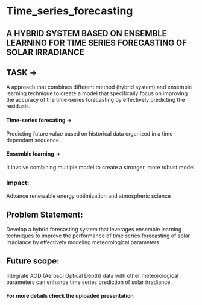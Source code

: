 # Time_series_forecasting
## A HYBRID SYSTEM BASED ON ENSEMBLE LEARNING FOR TIME SERIES FORECASTING OF SOLAR IRRADIANCE

## TASK ->
A approach that combines different method (hybrid system) and ensemble learning technique to create a model that specifically focus on improving the accuracy of the time-series forecasting by effectively predicting the residuals.

#### Time-series forecating -> 
Predicting future value based on historical data organized in a time-dependant sequence.
#### Ensemble learning ->
It involve combining multiple model to create a stronger, more robust model.

### Impact: 
Advance renewable energy optimization and atmospheric science
## Problem Statement: 
Develop a hybrid forecasting system that leverages ensemble learning techniques to improve the performance of time series forecasting of solar irradiance by effectively modeling meteorological parameters.

## Future scope:
Integrate AOD (Aerosol Optical Depth) data with other meteorological parameters can enhance time series prediction of solar irradiance. 

#### For more details check the uploaded presentation
